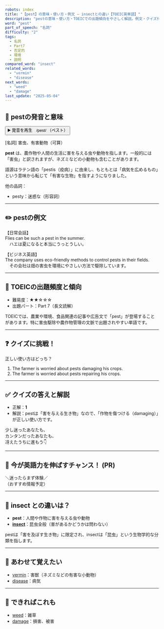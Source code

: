 ```yaml
---
robots: index
title: "【pest】の意味・使い方・例文 ― insectとの違い【TOEIC英単語】"
description: "pestの意味・使い方・TOEICでの出題傾向をやさしく解説。例文・クイズ付きでinsectとの違いもわかりやすく学べます。"
word: "pest"
part_of_speech: "名詞"
difficulty: "2"
tags:
  - 名詞
  - Part7
  - 否定的
  - 環境
  - 説明
compared_word: "insect"
related_words:
  - "vermin"
  - "disease"
next_words:
  - "weed"
  - "damage"
last_update: "2025-05-04"
---
```


## 🔰 pestの発音と意味

<button class="play-audio" onclick="playTTS('pest')">
  <span class="play-audio-main">
    ▶️ 発音を再生　/pest/
  </span>
  <span class="play-audio-sub">
    （ペスト）
  </span>
</button>

[名詞] 害虫、有害動物（可算）

**pest** は、農作物や人間の生活に害を与える虫や動物を指します。一般的には「害虫」と訳されますが、ネズミなどの小動物も含むことがあります。

語源はラテン語の「pestis（疫病）」に由来し、もともとは「病気を広めるもの」という意味から転じて「有害な生物」を指すようになりました。

他の品詞：  
- pesty：迷惑な（形容詞）

---

## ✏️ pestの例文

【日常会話】  
Flies can be such a pest in the summer.  
　ハエは夏になると本当にうっとうしい。

【ビジネス英語】  
The company uses eco-friendly methods to control pests in their fields.  
　その会社は畑の害虫を環境にやさしい方法で駆除しています。

---

## 🎯 TOEICの出題頻度と傾向

- 難易度：★★☆☆☆
- 出題パート：Part 7（長文読解）

TOEICでは、農業や環境、食品関連の記事や広告文で「pest」が登場することがあります。特に害虫駆除や農作物管理の文脈で出題されやすい単語です。

---

## ❓ クイズに挑戦！

正しい使い方はどっち？

1. The farmer is worried about pests damaging his crops.  
2. The farmer is worried about pests repairing his crops.

---

## ✅ クイズの答えと解説

- 正解：**1**
- 解説：pestは「害を与える生き物」なので、「作物を傷つける（damaging）」が正しい使い方です。

少し迷ったあなたも、  
カンタンだったあなたも、  
冴えたうちに進もう👇️

---

## 🚀 今が英語力を伸ばすチャンス！ (PR)

<div class="info-center">
＼迷ったらまず体験／<br>  
（おすすめ情報予定）
</div>

---

## 🤔  insect との違いは？

- **pest**：人間や作物に害を与える虫や動物
- **[insect](/insect)**：昆虫全般（害があるかどうかは問わない）

pestは「害を及ぼす生き物」に限定され、insectは「昆虫」という生物学的な分類を指します。

---

## 🧩 あわせて覚えたい

- [vermin](/vermin)：害獣（ネズミなどの有害な小動物）
- [disease](/disease)：病気

---

## 📖 できればこれも

- [weed](/weed)：雑草
- [damage](/damage)：損害、被害

<!-- cvid: aid48_bid39 -->
